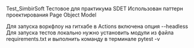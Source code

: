 Test_SimbirSoft
Тестовое для практикума SDET
Использован паттерн проектирования Page Object Model

Для запуска воркфлоу на гитхабе в Actions включена опция --headless
Для запуска тестов локально нужно установить модули из файла requirements.txt и выполнить команду в терминале pytest -v
